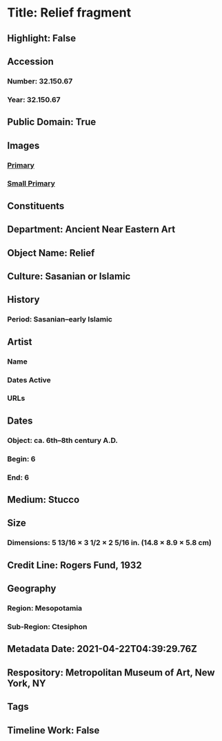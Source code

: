 # Title: Relief fragment
## Highlight: False
## Accession
### Number: 32.150.67
### Year: 32.150.67
## Public Domain: True
## Images
### [Primary](https://images.metmuseum.org/CRDImages/an/original/me32_150_67.jpg)
### [Small Primary](https://images.metmuseum.org/CRDImages/an/web-large/me32_150_67.jpg)
## Constituents
## Department: Ancient Near Eastern Art
## Object Name: Relief
## Culture: Sasanian or Islamic
## History
### Period: Sasanian–early Islamic
## Artist
### Name
### Dates Active
### URLs
## Dates
### Object: ca. 6th–8th century A.D.
### Begin: 6
### End: 6
## Medium: Stucco
## Size
### Dimensions: 5 13/16 × 3 1/2 × 2 5/16 in. (14.8 × 8.9 × 5.8 cm)
## Credit Line: Rogers Fund, 1932
## Geography
### Region: Mesopotamia
### Sub-Region: Ctesiphon
## Metadata Date: 2021-04-22T04:39:29.76Z
## Respository: Metropolitan Museum of Art, New York, NY
## Tags
## Timeline Work: False